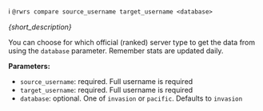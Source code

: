 :information_source:️ `@rwrs compare source_username target_username <database>`

_{short_description}_

You can choose for which official (ranked) server type to get the data from using the `database` parameter. Remember stats are updated daily.

**Parameters:**

- `source_username`: required. Full username is required
- `target_username`: required. Full username is required
- `database`: optional. One of `invasion` or `pacific`. Defaults to `invasion`